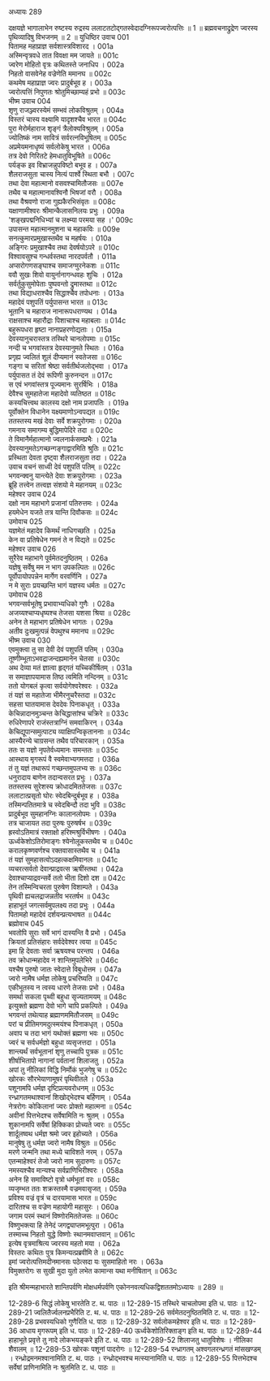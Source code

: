 अध्यायः 289

दक्षयज्ञे भागालाभेन रुष्टस्य रुद्रस्य ललाटतटोद्गतस्वेदादग्निरूपज्वरोत्पत्तिः ॥ 1 ॥ ब्रह्मवचनाद्रुद्रेण ज्वरस्य पृथिव्यादिषु विभजनम् ॥ 2 ॥
युधिष्ठिर उवाच 	001  
पितामह महाप्राज्ञ सर्वशास्त्रविशारद ।	001a  
अस्मिन्वृत्रवधे तात विवक्षा मम जायते ॥	001c  
ज्वरेण मोहितो वृत्रः कथितस्ते जनाधिप ।	002a  
निहतो वासवेनेह वज्रेणेति ममानघ ॥	002c  
कथमेष महाप्राज्ञ ज्वरः प्रादुर्बभूव ह ।	003a  
ज्वरोत्पत्तिं निपुणतः श्रोतुमिच्छाम्यहं प्रभो ॥	003c  
भीष्म उवाच 	004  
शृणु राजञ्ज्वरस्येमं सम्भवं लोकविश्रुतम् ।	004a  
विस्तरं चास्य वक्ष्यामि यादृशश्चैव भारत ॥	004c  
पुरा मेरोर्महाराज शृङ्गं त्रैलोक्यविश्रुतम् ।	005a  
ज्योतिष्कं नाम सावित्रं सर्वरत्नविभूषितम् ॥	005c  
अप्रमेयमनाधृष्यं सर्वलोकेषु भारत ।	006a  
तत्र देवो गिरितटे हेमधातुविभूषिते ॥	006c  
पर्यङ्क इव विभ्राजन्नुपविष्टो बभूव ह ।	007a  
शैलराजसुता चास्य नित्यं पार्श्वे स्थिता बभौ ।	007c  
तथा देवा महात्मानो वसवश्चामितौजसः ॥	007e  
तथैव च महात्मानावश्विनौ भिषजां वरौ ।	008a  
तथा वैश्रवणो राजा गुह्यकैरभिसंवृतः ॥	008c  
यक्षाणामीश्वरः श्रीमान्कैलासनिलयः प्रभुः ।	009a  
\'शङ्खपद्मनिधिभ्यां च लक्ष्म्या परमया सह ।\'	009c  
उपासन्त महात्मानमुशना च महाकविः ॥	009e  
सनत्कुमारप्रमुखास्तथैव च महर्षयः ।	010a  
अङ्गिरः प्रमुखाश्चैव तथा देवर्षयोऽपरे ॥	010c  
विश्वावसुश्च गन्धर्वस्तथा नारदपर्वतौ ।	011a  
अप्सरोगणसङ्घाश्च समाजग्मुरनेकशः ॥	011c  
ववौ सुखः शिवो वायुर्नानागन्धवहः शुचिः ।	012a  
सर्वर्तुकुसुमोपेताः पुष्पवन्तो द्रुमास्तथा ॥	012c  
तथा विद्याधराश्चैव सिद्धाश्चैव तपोधनाः ।	013a  
महादेवं पशुपतिं पर्युपासन्त भारत ॥	013c  
भूतानि च महाराज नानारूपधराण्यथ ।	014a  
राक्षसाश्च महारौद्राः पिशाचाश्च महाबलाः ॥	014c  
बहुरूपधरा हृष्टा नानाप्रहरणोद्यताः ।	015a  
देवस्यानुचरास्तत्र तस्थिरे चानलोपमाः ॥	015c  
नन्दी च भगवांस्तत्र देवस्यानुमते स्थितः ।	016a  
प्रगृह्य ज्वलितं शूलं दीप्यमानं स्वतेजसा ॥	016c  
गङ्गा च सरितां श्रेष्ठा सर्वतीर्थजलोद्भवा ।	017a  
पर्युपासत तं देवं रूपिणी कुरुनन्दन ॥	017c  
स एवं भगवांस्तत्र पूज्यमानः सुरर्षिभिः ।	018a  
देवैश्च सुमहातेजा महादेवो व्यतिष्ठत ॥	018c  
कस्यचित्त्वथ कालस्य दक्षो नाम प्रजापतिः ।	019a  
पूर्वोक्तेन विधानेन यक्ष्यमाणोऽन्वपद्यत ॥	019c  
ततस्तस्य मखं देवाः सर्वे शक्रपुरोगमाः ।	020a  
गमनाय समागम्य बुद्धिमापेदिरे तदा ॥	020c  
ते विमानैर्महात्मानो ज्वलनार्कसमप्रभैः ।	021a  
देवस्यानुमतेऽगच्छन्गङ्गाद्वारमिति श्रुतिः ॥	021c  
प्रस्थिता देवता दृष्ट्वा शैलराजसुता तदा ।	022a  
उवाच वचनं साध्वी देवं पशुपतिं पतिम् ॥	022c  
भगवन्क्वनु यान्त्येते देवाः शक्रपुरोगमाः ।	023a  
ब्रूहि तत्त्वेन तत्त्वज्ञ संशयो मे महानयम् ॥	023c  
महेश्वर उवाच 	024  
दक्षो नाम महाभागे प्रजानां पतिरुत्तमः ।	024a  
हयमेधेन यजते तत्र यान्ति दिवौकसः ॥	024c  
उमोवाच 	025  
यज्ञमेतं महादेव किमर्थं नाधिगच्छति ।	025a  
केन वा प्रतिषेधेन गमनं ते न विद्यते ॥	025c  
महेश्वर उवाच 	026  
सुरैरेव महाभागे पूर्वमेतदनुष्ठितम् ।	026a  
यज्ञेषु सर्वेषु मम न भाग उपकल्पितः ॥	026c  
पूर्वोपायोपपन्नेन मार्गेण वरवर्णिनि ।	027a  
न मे सुराः प्रयच्छन्ति भागं यज्ञस्य धर्मतः ॥	027c  
उमोवाच 	028  
भगवन्सर्वभूतेषु प्रभावाभ्यधिको गुणैः ।	028a  
अजय्यश्चाप्यधृष्यश्च तेजसा यशसा श्रिया ॥	028c  
अनेन ते महाभाग प्रतिषेधेन भागतः ।	029a  
अतीव दुःखमुत्पन्नं वेपथुश्च ममानघ ॥	029c  
भीष्म उवाच 	030  
एवमुक्त्वा तु सा देवी देवं पशुपतिं पतिम् ।	030a  
तूष्णीम्भूताऽभवद्राजन्दह्यमानेन चेतसा ॥	030c  
अथ देव्या मतं ज्ञात्वा हृद्गतं यच्चिकीर्षितम् ।	031a  
स समाज्ञापयामास तिष्ठ त्वमिति नन्दिनम् ॥	031c  
ततो योगबलं कृत्वा सर्वयोगेश्वरेश्वरः ।	032a  
तं यज्ञं स महातेजा भीमैरनुचरैस्तदा ॥	032c  
सहसा घातयामास देवदेवः पिनाकधृत् ।	033a  
केचिन्नादानमुञ्चन्त केचिद्धासांश्च चक्रिरे ॥	033c  
रुधिरेणापरे राजंस्तत्राग्निं समवाकिरन् ।	034a  
केचिद्यूपान्समुत्पाट्य व्याक्षिपन्विकृताननाः ॥	034c  
आस्यैरन्ये चाग्रसन्त तथैव परिचारकान् ।	035a  
ततः स यज्ञो नृपतेर्वध्यमानः समन्ततः ॥	035c  
आस्थाय मृगरूपं वै स्वमेवाभ्यगमत्तदा ।	036a  
तं तु यज्ञं तथारूपं गच्छन्तमुपलभ्य सः ॥	036c  
धनुरादाय बाणेन तदान्वसरत प्रभुः ।	037a  
ततस्तस्य सुरेशस्य क्रोधादमिततेजसः ॥	037c  
ललाटात्प्रसृतो घोरः स्वेदबिन्दुर्बभूव ह ।	038a  
तस्मिन्पतितमात्रे च स्वेदबिन्दौ तदा भुवि ॥	038c  
प्रादुर्बभूव सुमहानग्निः कालानलोपमः ।	039a  
तत्र चाजायत तदा पुरुषः पुरुषर्षभ ॥	039c  
ह्रस्वोऽतिमात्रं रक्ताक्षो हरिश्मश्रुर्विभीषणः ।	040a  
ऊर्ध्वकेशोऽतिरोमाङ्गः श्येनोलूकस्तथैव च ॥	040c  
करालकृष्णवर्णश्च रक्तवासास्तथैव च ।	041a  
तं यज्ञं सुमहासत्वोऽदहत्कक्षमिवानलः ॥	041c  
व्यचरत्सर्वतो देवान्प्राद्रवत्स ऋषींस्तथा ।	042a  
देवाश्चाप्याद्रवन्सर्वे ततो भीता दिशो दश ॥	042c  
तेन तस्मिन्विचरता पुरुषेण विशाम्पते ।	043a  
पृथिवी ह्यचलद्राजन्नतीव भरतर्षभ ॥	043c  
हाहाभूतं जगत्सर्वमुपलक्ष्य तदा प्रभुः ।	044a  
पितामहो महादेवं दर्शयन्प्रत्यभाषत ॥	044c  
ब्रह्मोवाच 	045  
भवतोपि सुराः सर्वे भागं दास्यन्ति वै प्रभो ।	045a  
क्रियतां प्रतिसंहारः सर्वदेवेश्वर त्वया ॥	045c  
इमा हि देवताः सर्वा ऋषयश्च परन्तप ।	046a  
तव क्रोधान्महादेव न शान्तिमुपलेभिरे ॥	046c  
यश्चैष पुरुषो जातः स्वेदात्ते विबुधोत्तम ।	047a  
ज्वरो नामैष धर्मज्ञ लोकेषु प्रचरिष्यति ॥	047c  
एकीभूतस्य न त्वस्य धारणे तेजसः प्रभो ।	048a  
समर्था सकला पृथ्वी बहुधा सृज्यतामयम् ॥	048c  
इत्युक्तो ब्रह्मणा देवो भागे चापि प्रकल्पिते ।	049a  
भगवन्तं तथेत्याह ब्रह्माणममितौजसम् ॥	049c  
परां च प्रीतिमगमदुत्स्मयंश्च पिनाकधृत् ।	050a  
अवाप च तदा भागं यथोक्तं ब्रह्मणा भवः ॥	050c  
ज्वरं च सर्वधर्मज्ञो बहुधा व्यसृजत्तदा ।	051a  
शान्त्यर्थं सर्वभूतानां शृणु तच्चापि पुत्रक ॥	051c  
शीर्षाभितापो नागानां पर्वतानां शिलाजतु ।	052a  
अपां तु नीलिकां विद्धि निर्मोकं भुजगेषु च ॥	052c  
खोरकः सौरभेयाणामूषरं पृथिवीतले ।	053a  
पशूनामपि धर्मज्ञ दृष्टिप्रत्यवरोधनम् ॥	053c  
रन्ध्रागतमथाश्वानां शिखोद्भेदश्च बर्हिणाम् ।	054a  
नेत्ररोगः कोकिलानां ज्वरः प्रोक्तो महात्मना ॥	054c  
अवीनां पित्तभेदश्च सर्वेषामिति नः श्रुतम् ।	055a  
शुकानामपि सर्वेषां हिक्किका प्रोच्यते ज्वरः ॥	055c  
शार्दूलष्वथ धर्मज्ञ श्रमो ज्वर इहोच्यते ।	056a  
मानुषेषु तु धर्मज्ञ ज्वरो नामैष विश्रुतः ॥	056c  
मरणे जन्मनि तथा मध्ये चाविशते नरम् ।	057a  
एतन्माहेश्वरं तेजो ज्वरो नाम सुदारुणः ॥	057c  
नमस्यश्चैव मान्यश्च सर्वप्राणिभिरीश्वरः ।	058a  
अनेन हि समाविष्टो वृत्रो धर्मभूतां वरः ॥	058c  
व्यजृम्भत ततः शक्रस्तस्मै वज्रमवासृजत् ।	059a  
प्रविश्य वज्रं वृत्रं च दारयामास भारत ॥	059c  
दारितश्च स वज्रेण महायोगी महासुरः ।	060a  
जगाम परमं स्थानं विष्णोरमिततेजसः ॥	060c  
विष्णुभक्त्या हि तेनेदं जगद्व्याप्तमभूत्पुरा ।	061a  
तस्माच्च निहतो युद्धे विष्णोः स्थानमवाप्तवान् ॥	061c  
इत्येष वृत्रमाश्रित्य ज्वरस्य महतो मया ।	062a  
विस्तरः कथितः पुत्र किमन्यत्प्रब्रवीमि ते ॥	062c  
इमां ज्वरोत्पत्तिमदीनमानसः पठेत्सदा यः सुसमाहितो नरः ।	063a  
विमुक्तरोगः स सुखी मुदा युतो लभेत कामान्स यथा मनीषितान् ॥ 	063c  

इति श्रीमन्महाभारते शान्तिपर्वणि मोक्षधर्मपर्वणि एकोननवत्यधिकद्विशततमोऽध्यायः ॥ 289 ॥

12-289-6 सिद्धं लोकेषु भारतेति ट. थ. पाठः ॥ 12-289-15 तस्थिरे चाचलोपमा इति ध. पाठः ॥ 12-289-21 ज्वलितैर्ज्वलनप्रभैरिति ट. थ. ध. पाठः ॥ 12-289-26 सर्वमेतदनुष्ठितमिति ट. ध. पाठः ॥ 12-289-28 प्रभवस्यधिको गुणैरिति ध. पाठः ॥ 12-289-32 सर्वलोकमहेश्वर इति ध. पाठः ॥ 12-289-36 आधाय मृगरूपम् इति ध. पाठः ॥ 12-289-40 ऊर्ध्वकेशोतिरिक्ताङ्ग इति थ. पाठः ॥ 12-289-44 हाहाभूते प्रवृत्ते तु नादे लोकभयङ्करे इति ट. ध. पाठः ॥ 12-289-52 शिलाजतु धातुविशेषः । नीलिका शैवालम् ॥ 12-289-53 खोरकः पशूनां पादरोगः ॥ 12-289-54 रन्ध्रागतम् अश्वगलरन्ध्रगतं मांसखण्डम् । रन्ध्रोद्रमनमश्वानामिति ट. थ. पाठः । रन्ध्रोद्भवश्च मत्स्यानामिति ध. पाठः ॥ 12-289-55 पित्तभेदश्च सर्वेषां प्राणिनामिति नः श्रुतमिति ट. ध. पाठः ॥
